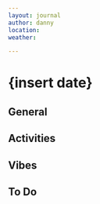 ```yaml
---
layout: journal
author: danny
location: 
weather:

---
```


# {insert date}

## General

## Activities

## Vibes


## To Do

